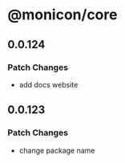 # @monicon/core

## 0.0.124

### Patch Changes

- add docs website

## 0.0.123

### Patch Changes

- change package name
